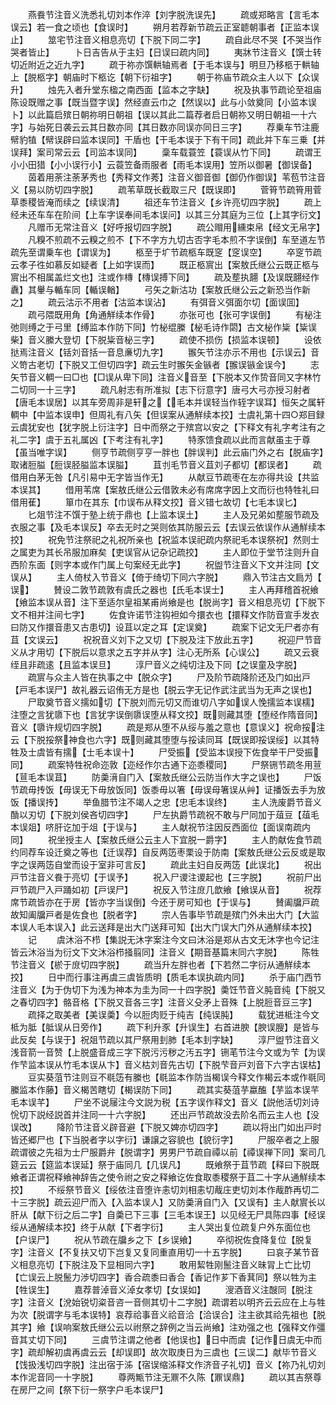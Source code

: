 <!-- { "loadSidebar": true } -->
　　燕飬节注音义洗悉礼切刘本作淬【刘字脱洗误先】
　　疏或郑略言【言毛本误云】若一食之顷也【食误时】
　　朔月若荐新节疏云正室聼朝事者【正监本误止】
　　筮宅节注音义相息亮切【下脱下同二字】
　　疏自此尽不哭【不哭当作哭者皆止】
　　卜日吉告从于主妇【日误曰疏内同】
　　夷牀节注音义【馔士转切近附近之近九字】
　　疏于祢亦馔輁轴焉者【于毛本误与】明旦乃移柩于輁轴上【脱柩字】朝庙时下柩讫【朝下衍祖字】
　　朝于祢庙节疏众主人以下【众误升】
　　烛先入者升堂东楹之南西面【监本之字缺】
　　祝及执事节疏论至祖庙陈设既赠之事【既当暨字误】然经直云巾之【然误以】此与小敛奠同【小监本误卜】以此篇启殡日朝祢明日朝祖【误以其此二篇荐者启日朝祢又明日朝祖一十六字】与始死日袭云云其日数亦同【其日数亦同误亦同日三字】
　　荐乗车节注鹿幦豹犆【幦误辟曰监本误同】干盾也【干毛本误于下有干同】疏此并下车三乗【并误拜】案司常云云【司监本误同】
　　稾车载蓑笠【蓑误从竹下同】
　　疏谓王小小田猎【小小误行小】云蓑笠备雨服者【雨毛本误用】笠所以御暑【御误备】
　　茵着用荼注荼茅秀也【秀释文作莠】注音义御音御【御仍作御误】苇苞节注音义【易以防切四字脱】
　　疏苇草既长截取三尺【既误即】
　　菅筲节疏筲用菅草黍稷皆淹而续之【续误清】
　　祖还车节注音义【乡许亮切四字脱】
　　疏上经未还车车在阶间【上车字误奉间毛本误问】以其三分其庭为三位【上其字衍文】
　　凡赠币无常注音义【好呼报切四字脱】
　　疏公赗用纁束帛【经文无帛字】
　　凡糗不煎疏不云糗之煎不【下不字方九切古否字毛本煎不字误倒】车至道左节疏先至谓乗车也【谓误为】
　　柩至于圹节疏柩车既窆【窆误空】
　　卒窆节疏云孝子徃如慕反如疑者【上如字误而】
　　既正柩賔出【案敖氏继公云既正柩与賔出不相属盖烂文也】注或作槫【槫误搏下同】
　　疏及塟执翿【及误既翿经作纛】其轝与輴车同【輴误輶】
　　弓矢之新沽功【案敖氏继公云之新恐当作新之】
　　疏云沽示不用者【沽监本误沾】
　　有弭音义弭面尔切【面误囬】
　　疏弓隈既用角【角通觧续本作骨】
　　亦张可也【张可字误倒】
　　有柲注弛则缚之于弓里【缚监本作防下同】竹柲绲縢【柲毛诗作閟】古文柲作粊【粊误柴】音义縢大登切【下脱粊音柲三字】
　　疏使不损伤【损监本误顿】
　　设依挞焉注音义【铦刘音括一音息亷切九字】
　　翭矢节注亦示不用也【示误云】音义笴古老切【下脱又工但切四字】疏云生时翭矢金镞者【翭误镞金误今】
　　志矢节音义輖一曰□也【□误从卑下同】注音义音至【下脱本又作贽音同又字林竹二切同一十三字】
　　疏凡射志有所准拟【志下衍意字】唐弓大弓亦授习射者【唐毛本误居】以其车旁周非是轩之【毛本并误轻当作轾字误耳】恒矢之属轩輖中【中监本误申】但周礼有八矢【但误案从通觧续本挍】士虞礼第十四○郑目録云虞犹安也【犹字脱上衍注字】日中而祭之于殡宫以安之【下释文有礼字考注有之礼二字】虞于五礼属凶【下考注有礼字】
　　特豕馈食疏以此而言献虽主于尊【虽当唯字误】
　　侧亨节疏侧亨亨一胖也【胖误判】此云庙门外之右【脱庙字】取诸脰膉【脰误胫膉监本误膉】
　　苴刌毛节音义苴刘子都切【都误者】
　　疏借用白茅无咎【凡引易中无字皆当作无】
　　从献豆节疏枣在左亦得共设【共监本误其】
　　借用苇席【案敖氏继公云借敦未必有席席字因上文而衍也特牲礼曰借用萑】
　　箪巾在其东【巾误布从释文挍】音义错七故切【七毛本误匕】
　　匕爼节注不馔于塾上统于鼎也【上监本误土】
　　主人及兄弟如塟服节疏及衣服之事【及毛本误反】卒去无时之哭则依其防服云云【去误云依误作从通觧续本挍】
　　祝免节注祭祀之礼祝所亲也【祝监本误祀疏内祭祀毛本误祭祝】然则士之属吏为其长吊服加麻矣【吏误官从记杂记疏挍】
　　主人即位于堂节注则升自西阶东面【则字本或作门属上句案经无此字】
　　祝盥节注音义下文并注同【文误从】
　　主人倚杖入节音义【倚于绮切下同六字脱】
　　鼎入节注古文扃为【误】
　　賛设二敦节疏敦有虞氏之器也【氏毛本误士】
　　主人再拜稽首祝飨【飨监本误从音】注下至适尔皇祖某甫尚飨是也【脱尚字】音义相息亮切【下脱下文不相并注间七字】
　　佐食许诺节注钩袒如今擐衣也【擐释文作防音宣手发衣曰防又作擐音患又古患切】设苴以定之耳【定误奠】
　　疏案下记文无尸者亦有苴【文误云】
　　祝祝音义刘下之又切【下脱及注下放此五字】
　　祝迎尸节音义从才用切【下脱后以意求之五字并从字】注心无所系【心误公】
　　疏又云衰绖且非疏逺【且监本误旦】
　　淳尸音义之纯切注及下同【之误童及字脱】
　　疏賔与众主人皆在执事之中【脱众字】
　　尸及阶节疏降阶还及门如出戸【戸毛本误尸】故礼器云诏侑无方是也【脱云字无记作武注武当为无声之误也】
　　尸取奠节音义擩如切【下脱刘而元切又而谁切八字如误人悗擩监本误檽】注堕之言犹隳下也【言犹字误倒隳误堕从释文挍】既则藏其堕【堕经作隋音同】音义【隳许规切四字脱】
　　疏是郑从堕不从绥与羞之意也【意误义】祝命挼注云【下脱挼祭神食也六字】既则藏其堕堕与挼读同耳【既误即挼误绥】以其特牲及士虞皆有擩【士毛本误十】
　　尸受振【受监本误授下佐食举干尸受振同】
　　疏案特牲祝命迩敦【迩经作尔古通下迩黍稷同】
　　尸祭铏节疏冬用荁【荁毛本误苴】
　　防羮湇自门入【案敖氏继公云防当作大字之误也】
　　尸饭节疏毋抟饭【毋误无下毋放饭同】饭黍毋以箸【毋误母箸误从艸】证播饭去手为放饭【播误抟】
　　举鱼腊节注不竭人之忠【忠毛本误终】
　　主人洗废爵节音义酳以刃切【下脱刘侯吝切四字】
　　尸左执爵节疏祝不敢与尸同加于葅豆【葅毛本误爼】哜肝讫加于俎【于误与】
　　主人献祝节注因反西面位【面误南疏内同】
　　祝坐授主人【案敖氏继公云主人下宜脱一爵字】
　　主人酌献佐食节疏约同荐车设迁奠之等也【迁误荐】自反两笾枣栗设于防南【案敖氏继公云反或是取字之误两笾自堂而设于室非可言反】
　　疏此主妇自反两笾【此误北】
　　祝出戸节注音义飬于亮切【于误予】
　　祝入尸谡注谡起也【三字脱】
　　祝前尸出戸节疏尸入戸踊如初【戸误尸】
　　祝反入节注庻几歆飨【飨误从音】
　　祝荐席节疏皆亦在于房【皆亦字当误倒】今还于房可知也【于误与】
　　賛阖牖戸疏故知阖牖戸者是佐食也【脱者字】
　　宗人告事毕节疏是殡门外未出大门【大监本误人毛本误入】此云送拜是出大门送拜可知【出大门误大门外从通觧续本挍】
　　记
　　虞沐浴不栉【集説无沐字案注今文曰沐浴是郑从古文无沐字也今记注皆云沐浴当为衍文下文沐浴栉掻翦同】注音义【期音基篇末同六字脱】
　　陈牲节注音义【棜于庻切四字脱】
　　疏当升左胖也者【下若然二字衍从通觧续本挍】
　　日中而行事注再虞三虞皆质明【质毛本误执疏内同】
　　杀于庙门西节注音义【为于伪切下为浅为神本为圭为同一十四字脱】羮饪节音义肫音纯【下脱又之春切四字】骼音格【下脱又音各三字】注音义殳矛上音殊【上脱脰音豆三字】
　　疏择之取美者【美误羮】今以脰肉贬于纯吉【纯误肫】
　　载犹进柢注今文柢为胝【胝误从日旁作】
　　疏下利升豕【升误生】右首进腴【腴误膄】是皆与此反矣【与误于】祝爼节疏以其尸祭用刲肺【毛本刲字缺】
　　淳尸盥节注音义浅音箭一音赞【上脱盛音成三字下脱污污秽之汚五字】铏芼节注今文或为芐【为误作芐监本误从竹毛本误从卞】音义枯刘音先古切【下脱芐音戸刘音下六字古误枯】
　　豆实葵菹节注则豆不毼笾有縢也【毼监本作防当楬误今释文作楬云本或作毼同縢监本作藤】音义楬苦瞎切【楬误防下同】
　　疏其实葵菹芋蠃醢【芋监本误芉毛本误芊】
　　尸坐不说屦注今文説为税【五字误作释文】音义【説他活切刘诗恱切下説经説首并注同一十六字脱】
　　还出戸节疏故没去阶名而云主人也【没误改】
　　降阶节注音义辟音避【下脱又婢亦切四字】
　　疏以将出门如出戸时皆还郷尸也【下当脱者字以字衍】谦譲之容貌也【貌衍字】
　　尸服卒者之上服疏谓彼之先祖为士尸服爵弁【脱谓字】男男尸节疏自禫以前【禫误禅下同】案司几筵云云【筵监本误延】祭于庙同几【几误凡】
　　既飨祭于苴节疏【释曰下脱既飨者正谓祝释飨神辞告之使令祔之安之释飨讫佐食取黍稷祭于苴二十字从通觧续本挍】
　　不绥祭节音义【绥依注音堕许恚切刘相恚切胾庄吏切刘本作胾酢再切二十三字脱】疏云迎尸而入【入监本误人】又防羮湇自门入【又误有】主人献賔长以肝从【献下衍之后二字】自羮已下三事【三毛本误王】以见经无尸具陈四事【经误绥从通解续本挍】终于从献【下者字衍】
　　主人哭出复位疏复户外东面位也【户误尸】
　　祝从节疏在牖乡之下【乡误飨】
　　卒彻祝佐食降复位【脱复字】注音义【不复扶又切下岂复又复同重直用切一十五字脱】
　　曰哀子某节音义相息亮切【下脱注及下显相同六字】
　　敢用絜牲刚鬛注音义昧冐上亡比切【亡误云上脱鬛力渉切四字】香合疏黍曰香合【香记作芗下香萁同】祭以牲为主【牲误生】
　　嘉荐普淖音义淖女孝切【女误如】
　　溲酒音义注醙同【脱注字】注音义【涗始锐切粢音咨一音侧其切十二字脱】疏谓若以明齐云云应在上与牲为次【脱谓字与毛本误特】哀荐祫事音义祫音洽【洽误合】注主欲其祫先祖也【脱其字】飨【误响案敖氏继公云以祔祭之辞例之当云尚飨】注劝强之也【强释文作彊音其丈切下同】
　　三虞节注谓之他者【他误也】日中而虞【记作日虞无中而字】疏却解初虞再虞云云【却误即】故次取庚日为三虞也【三误二】献毕节音义【饯扱浅切四字脱】注出宿于泲【宿误缩泲释文作济音子礼切】音义【祢乃礼切刘本作泥音同一十字脱】
　　尊两甒节注无鼏不久陈【鼏误鼎】
　　疏以其吉祭尊在房尸之间【祭下衍一祭字户毛本误尸】
